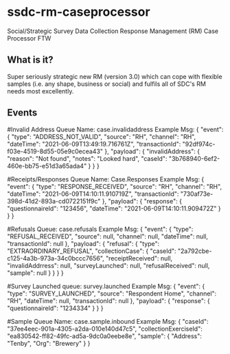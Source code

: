 # ssdc-rm-caseprocessor
Social/Strategic Survey Data Collection Response Management (RM) Case Processor FTW

## What is it?
Super seriously strategic new RM (version 3.0) which can cope with flexible samples (i.e. any shape, business or social) and fulfils all of SDC's RM needs most excellently.



## Events

#Invalid Address
Queue Name: case.invalidaddress
Example Msg: 
{
  "event": {
    "type": "ADDRESS_NOT_VALID",
    "source": "RH",
    "channel": "RH",
    "dateTime": "2021-06-09T13:49:19.716761Z",
    "transactionId": "92df974c-f03e-4519-8d55-05e9c0ecea43"
  },
  "payload": {
    "invalidAddress": {
      "reason": "Not found",
      "notes": "Looked hard",
      "caseId": "3b768940-6ef2-460e-bb75-e51d3a65ada4"
    }
  }
}

#Receipts/Responses
Queue Name: Case.Responses
Example Msg:
{
  "event": {
    "type": "RESPONSE_RECEIVED",
    "source": "RH",
    "channel": "RH",
    "dateTime": "2021-06-09T14:10:11.910719Z",
    "transactionId": "730af73e-398d-41d2-893a-cd0722151f9c"
  },
  "payload": {
    "response": {
      "questionnaireId": "123456",
      "dateTime": "2021-06-09T14:10:11.909472Z"
    }
  }
}

#Refusals
Queue: case.refusals
Example Msg:
{
  "event": {
    "type": "REFUSAL_RECEIVED",
    "source": null,
    "channel": null,
    "dateTime": null,
    "transactionId": null
  },
  "payload": {
    "refusal": {
      "type": "EXTRAORDINARY_REFUSAL",
      "collectionCase": {
        "caseId": "2a792cbe-c125-4a3b-973a-34c0bccc7656",
        "receiptReceived": null,
        "invalidAddrress": null,
        "surveyLaunched": null,
        "refusalReceived": null,
        "sample": null
      }
    }
  }
}

#Survey Launched
queue: survey.launched
Example Msg:
{
  "event": {
    "type": "SURVEY_LAUNCHED",
    "source": "Respondent Home",
    "channel": "RH",
    "dateTime": null,
    "transactionId": null
  },
  "payload": {
    "response": {
      "questionnaireId": "1234334"
    }
  }
}

#Sample 
Queue Name: case.sample.inbound
Example Msg:
{
  "caseId": "37ee4eec-901a-4305-a2da-010e140d47c5",
  "collectionExerciseId": "ea830542-ff82-49fc-ad5a-9dc0a0eebe8e",
  "sample": {
    "Address": "Tenby",
    "Org": "Brewery"
  }
}


 
